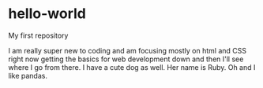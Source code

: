 # hello-world
My first repository

I am really super new to coding and am focusing mostly on html and CSS right now getting the basics for web development down and then I'll see where I go from there.  I have a cute dog as well.  Her name is Ruby. Oh and I like pandas.
